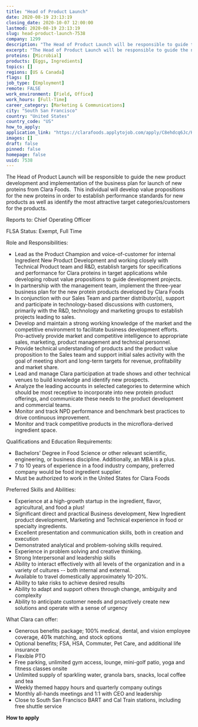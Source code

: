 ```yaml
---
title: "Head of Product Launch"
date: 2020-08-19 23:13:19
closing_date: 2020-10-07 12:00:00
lastmod: 2020-08-19 23:13:19
slug: head-product-launch-7538
company: 1299
description: "The Head of Product Launch will be responsible to guide the new product development and implementation of the business plan for launch of new proteins from Clara Foods.  This individual will develop value propositions for the new proteins in order to establish performance standards for new products as well as identify the most attractive target categories/customers for the products.Reports to: Chief Operating Officer  FLSA Status: Exempt, Full TimeRole and Responsibilities:"
excerpt: "The Head of Product Launch will be responsible to guide the new product development and implementation of the business plan for launch of new proteins from Clara Foods.  This individual will develop value propositions for the new proteins in order to establish performance standards for new products as well as identify the most attractive target categories/customers for the products.Reports to: Chief Operating Officer  FLSA Status: Exempt, Full TimeRole and Responsibilities:"
proteins: [Microbial]
products: [Eggs, Ingredients]
topics: []
regions: [US & Canada]
flags: []
job_type: [Employment]
remote: FALSE
work_environment: [Field, Office]
work_hours: [Full-Time]
career_category: [Marketing & Communications]
city: "South San Francisco"
country: "United States"
country_code: "US"
how_to_apply: 
application_link: "https://clarafoods.applytojob.com/apply/C8ehdcq6Jc/Head-Of-Product-Launch?source=proteinreport"
images: []
draft: false
pinned: false
homepage: false
uuid: 7538
---
```

The Head of Product Launch will be responsible to guide the new product
development and implementation of the business plan for launch of new
proteins from Clara Foods.  This individual will develop value
propositions for the new proteins in order to establish performance
standards for new products as well as identify the most attractive
target categories/customers for the products.

Reports to: Chief Operating Officer  

FLSA Status: Exempt, Full Time

Role and Responsibilities:

-   Lead as the Product Champion and voice-of-customer for internal
    Ingredient New Product Development and working closely with
    Technical Product team and R&D, establish targets for specifications
    and performance for Clara proteins in target applications while
    developing robust value propositions to guide development projects.
-   In partnership with the management team, implement the three-year
    business plan for the new protein products developed by Clara Foods
-   In conjunction with our Sales Team and partner distributor(s),
    support and participate in technology-based discussions with
    customers, primarily with the R&D, technology and marketing groups
    to establish projects leading to sales.
-   Develop and maintain a strong working knowledge of the market and
    the competitive environment to facilitate business development
    efforts.  Pro-actively provide market and competitive intelligence
    to appropriate sales, marketing, product management and technical
    personnel.
-   Provide technical understanding of products and the product value
    proposition to the Sales team and support initial sales activity
    with the goal of meeting short and long-term targets for revenue,
    profitability and market share.
-   Lead and manage Clara participation at trade shows and other
    technical venues to build knowledge and identify new prospects.
-   Analyze the leading accounts in selected categories to determine
    which should be most receptive to incorporate into new protein
    product offerings, and communicate these needs to the product
    development and commercial teams.
-   Monitor and track NPD performance and benchmark best practices to
    drive continuous improvement. 
-   Monitor and track competitive products in the microflora-derived
    ingredient space.

Qualifications and Education Requirements:

-   Bachelors' Degree in Food Science or other relevant scientific,
    engineering, or business discipline. Additionally, an MBA is a plus.
-   7 to 10 years of experience in a food industry company, preferred
    company would be food ingredient supplier. 
-   Must be authorized to work in the United States for Clara Foods

Preferred Skills and Abilities:

-   Experience at a high-growth startup in the ingredient, flavor, 
    agricultural, and food a plus!
-   Significant direct and practical Business development, New
    Ingredient product development, Marketing and Technical experience
    in food or specialty ingredients.
-   Excellent presentation and communication skills, both in creation
    and execution
-   Demonstrated analytical and problem-solving skills required.
-   Experience in problem solving and creative thinking.
-   Strong Interpersonal and leadership skills
-   Ability to interact effectively with all levels of the organization
    and in a variety of cultures -- both internal and external.
-   Available to travel domestically approximately 10-20%.
-   Ability to take risks to achieve desired results
-   Ability to adapt and support others through change, ambiguity and
    complexity
-   Ability to anticipate customer needs and proactively create new
    solutions and operate with a sense of urgency

What Clara can offer:

-   Generous benefits package; 100% medical, dental, and vision employee
    coverage, 401k matching, and stock options
-   Optional benefits; FSA, HSA, Commuter, Pet Care, and additional life
    insurance
-   Flexible PTO
-   Free parking, unlimited gym access, lounge, mini-golf patio, yoga
    and fitness classes onsite
-   Unlimited supply of sparkling water, granola bars, snacks, local
    coffee and tea
-   Weekly themed happy hours and quarterly company outings
-   Monthly all-hands meetings and 1:1 with CEO and leadership
-   Close to South San Francisco BART and Cal Train stations, including
    free shuttle service


**How to apply**



